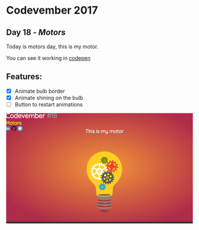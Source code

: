 # Codevember 2017

## Day 18 - *Motors*

Today is motors day, this is my motor. 

You can see it working in [codepen](https://codepen.io/RominaMartin/full/RjxZMV/)

## Features:
- [x] Animate bulb border
- [x] Animate shining on the bulb
- [ ] Button to restart animations

![](motors.gif)